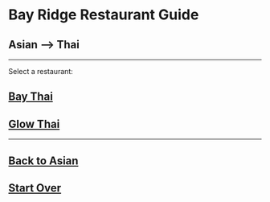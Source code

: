 # Bay Ridge Restaurant Guide
## Asian --> Thai
---
Select a restaurant:
## [Bay Thai](https://www.brooklynbaythai.com/)
## [Glow Thai](https://glowthai.com/)
---
## [Back to Asian](../asian.md) 
## [Start Over](../home.md) 